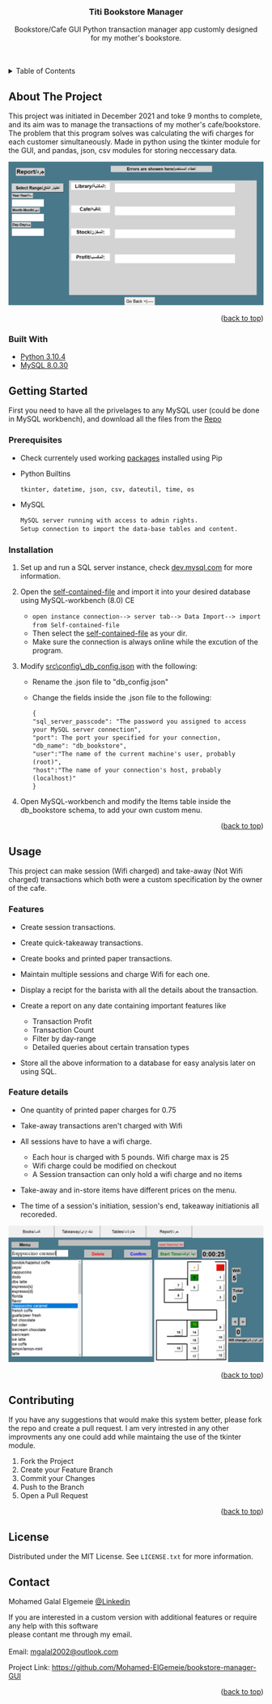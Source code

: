 <br />
<h3 align="center">Titi Bookstore Manager</h3>
  <p align="center">
    Bookstore/Cafe GUI Python transaction manager app customly designed<br>for my mother's bookstore.
    <br />
    <br />
    <br />
  </p>
</div>
<details>
  <summary>Table of Contents</summary>
  <ol>
    <li>
      <a href="#about-the-project">About The Project</a>
      <ul>
        <li><a href="#built-with">Built With</a></li>
      </ul>
    </li>
    <li>
      <a href="#getting-started">Getting Started</a>
      <ul>
        <li><a href="#prerequisites">Prerequisites</a></li>
        <li><a href="#installation">Installation</a></li>
      </ul>
    </li>
    <li><a href="#usage">Usage</a></li>
    <li><a href="#contributing">Contributing</a></li>
    <li><a href="#license">License</a></li>
    <li><a href="#contact">Contact</a></li>
  </ol>
</details>



<!-- ABOUT THE PROJECT -->
## About The Project

This project was initiated in December 2021 and toke 9 months to complete, and its aim was to manage the transactions of my mother's cafe/bookstore. The problem that this program solves was calculating the wifi charges for each customer simultaneously. Made in python using the tkinter module for the GUI, and pandas, json, csv modules for storing neccessary data.

![image](https://github.com/Mohamed-ElGemeie/bookstore-manager-GUI/blob/main/imgs/report.PNG?raw=true)

<p align="right">(<a href="#top">back to top</a>)</p>



### Built With

* [Python 3.10.4](https://www.python.org/downloads/release/python-3104/)
* [MySQL 8.0.30](https://dev.mysql.com/downloads/)

<!-- GETTING STARTED -->
## Getting Started

First you need to have all the privelages to any MySQL user (could be done in MySQL workbench), and download all the files from the [Repo](https://github.com/Mohamed-ElGemeie/bookstore-manager-GUI/tree/main)

### Prerequisites

* Check currentely used working [packages](https://github.com/Mohamed-ElGemeie/bookstore-manager-GUI/blob/main/requirements.txt) installed using Pip

* Python Builtins
    ```sh
    tkinter, datetime, json, csv, dateutil, time, os 
    ```
* MySQL
    ```sh
    MySQL server running with access to admin rights.
    Setup connection to import the data-base tables and content.
    ```
### Installation

1. Set up and run a SQL server instance, check [dev.mysql.com](https://dev.mysql.com/doc/workbench/en/wb-mysql-connections-new.html) for more information.

2. Open the [self-contained-file](https://github.com/Mohamed-ElGemeie/bookstore-manager-GUI/blob/main/db/init_db.sql) and import it into your desired database using MySQL-workbench (8.0) CE
   * ```open instance connection--> server tab--> Data Import--> import from Self-contained-file```
   * Then select the [self-contained-file](https://github.com/Mohamed-ElGemeie/bookstore-manager-GUI/blob/main/db/init_db.sql) as your dir.
   * Make sure the connection is always online while the excution of the program.
   
3. Modify [src\config\\_db_config.json](https://github.com/Mohamed-ElGemeie/bookstore-manager-GUI/blob/main/src/config/_db_config.json) with the following:
    - Rename the .json file to "db_config.json"
    - Change the fields inside the .json file to the following:
    
        ``` 
        {
        "sql_server_passcode": "The password you assigned to access your MySQL server connection",
        "port": The port your specified for your connection,
        "db_name": "db_bookstore",
        "user":"The name of the current machine's user, probably (root)",
        "host":"The name of your connection's host, probably (localhost)"
        }
        ```
4. Open MySQL-workbench and modify the Items table inside the db_bookstore schema, to add your own custom menu.
   
<p align="right">(<a href="#top">back to top</a>)</p>



<!-- USAGE EXAMPLES -->
## Usage

This project can make session (Wifi charged) and take-away (Not Wifi charged) transactions which both were a custom specification by the owner of the cafe.<br>

### Features
* Create session transactions.

* Create quick-takeaway transactions.

* Create books and printed paper transactions.

* Maintain multiple sessions and charge Wifi for each one.

* Display a recipt for the barista with all the details about the transaction.

* Create a report on any date containing important features like
    * Transaction Profit
    * Transaction Count 
    * Filter by day-range 
    * Detailed queries about certain transation types
    
* Store all the above information to a database for easy analysis later on using SQL.

### Feature details

* One quantity of printed paper charges for 0.75 

* Take-away transactions aren't charged with Wifi

* All sessions have to have a wifi charge.
    * Each hour is charged with 5 pounds. Wifi charge max is 25
    * Wifi charge could be modified on checkout
    * A Session transaction can only hold a wifi charge and no items

* Take-away and in-store items have different prices on the menu.

* The time of a session's initiation, session's end, takeaway initiationis all recoreded.

![image](https://github.com/Mohamed-ElGemeie/bookstore-manager-GUI/blob/main/assests/SessionPage.PNG?raw=true)
<p align="right">(<a href="#top">back to top</a>)</p>

<!-- CONTRIBUTING -->
## Contributing

If you have any suggestions that would make this system better, please fork the repo and create a pull request. I am very intrested in any other improvments any one could add while maintaing the use of the tkinter module.

1. Fork the Project
2. Create your Feature Branch 
3. Commit your Changes 
4. Push to the Branch 
5. Open a Pull Request

<p align="right">(<a href="#top">back to top</a>)</p>


<!-- LICENSE -->
## License

Distributed under the MIT License. See `LICENSE.txt` for more information.


<!-- CONTACT -->
## Contact
Mohamed Galal Elgemeie [@Linkedin](https://www.linkedin.com/in/mohamed-elgemeie) 
<br>

If you are interested in a custom version with additional features or require any help with this software<br>please contant me through my email.<br><br>
Email: mgalal2002@outlook.com<br>

Project Link: https://github.com/Mohamed-ElGemeie/bookstore-manager-GUI
<p align="right">(<a href="#top">back to top</a>)</p>

